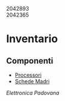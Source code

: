 2042893  
2042365

# Inventario

## Componenti

* [Processori](./componenti/processori.md)
* [Schede Madri](./componenti/schede_madri.md)

*Elettronica Padovana*
